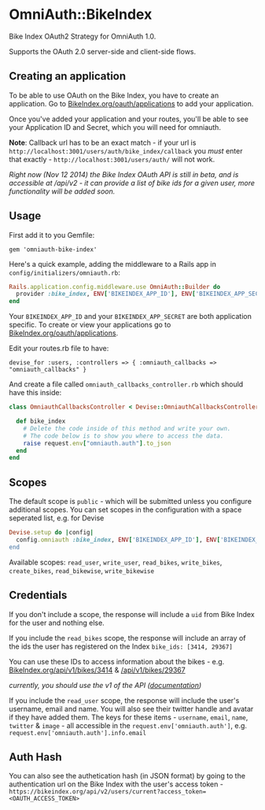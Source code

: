 OmniAuth::BikeIndex
==============

Bike Index OAuth2 Strategy for OmniAuth 1.0.

Supports the OAuth 2.0 server-side and client-side flows.


## Creating an application

To be able to use OAuth on the Bike Index, you have to create an application. Go to [BikeIndex.org/oauth/applications](https://bikeindex.org/oauth/applications) to add your application.

Once you've added your application and your routes, you'll be able to see your Application ID and Secret, which you will need for omniauth.

**Note**: Callback url has to be an exact match - if your url is `http://localhost:3001/users/auth/bike_index/callback` you _must_ enter that exactly - `http://localhost:3001/users/auth/` will not work.


_Right now (Nov 12 2014) the Bike Index OAuth API is still in beta, and is accessible at /api/v2 - it can provide a list of bike ids for a given user, more functionality will be added soon._

## Usage

First add it to you Gemfile:

`gem 'omniauth-bike-index'`

Here's a quick example, adding the middleware to a Rails app in
`config/initializers/omniauth.rb`:

```ruby
Rails.application.config.middleware.use OmniAuth::Builder do
  provider :bike_index, ENV['BIKEINDEX_APP_ID'], ENV['BIKEINDEX_APP_SECRET']
end
```

Your `BIKEINDEX_APP_ID` and your `BIKEINDEX_APP_SECRET` are both application specific. To create or view your applications go to [BikeIndex.org/oauth/applications](https://bikeindex.org/oauth/applications).

Edit your routes.rb file to have:

`devise_for :users, :controllers => { :omniauth_callbacks => "omniauth_callbacks" }`

And create a file called `omniauth_callbacks_controller.rb` which should have this inside:

```ruby
class OmniauthCallbacksController < Devise::OmniauthCallbacksController

  def bike_index
    # Delete the code inside of this method and write your own.
    # The code below is to show you where to access the data.
    raise request.env["omniauth.auth"].to_json
  end
end
```

## Scopes

The default scope is `public` - which will be submitted unless you configure additional scopes. You can set scopes in the configuration with a space seperated list, e.g. for Devise

```ruby
Devise.setup do |config|
  config.omniauth :bike_index, ENV['BIKEINDEX_APP_ID'], ENV['BIKEINDEX_APP_SECRET'], scope: 'read_bikes write_user read_user`
end
```

Available scopes: `read_user`, `write_user`, `read_bikes`, `write_bikes`, `create_bikes`, `read_bikewise`, `write_bikewise`


## Credentials

If you don't include a scope, the response will include a `uid` from Bike Index for the user and nothing else.

If you include the `read_bikes` scope, the response will include an array of the ids the user has registered on the Index `bike_ids: [3414, 29367]`

You can use these IDs to access information about the bikes - e.g. [BikeIndex.org/api/v1/bikes/3414](https://bikeindex.org/api/v1/bikes/3414) & [/api/v1/bikes/29367](https://bikeindex.org/api/v1/bikes/29367)

_currently, you should use the v1 of the API ([documentation](https://bikeindex.org/documentation))_


If you include the `read_user` scope, the response will include the user's username, email and name. You will also see their twitter handle and avatar if they have added them. The keys for these items - 
`username`, `email`, `name`, `twitter` & `image` - all accessible in the `request.env['omniauth.auth']`, e.g. `request.env['omniauth.auth'].info.email`


## Auth Hash

You can also see the authetication hash (in JSON format) by going to the authentication url on the Bike Index with the user's access token - `https://bikeindex.org/api/v2/users/current?access_token=<OAUTH_ACCESS_TOKEN>`

